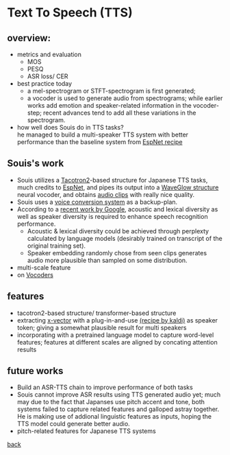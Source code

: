 # Text To Speech (TTS)

## overview:
- metrics and evaluation
  - MOS
  - PESQ
  - ASR loss/ CER
- best practice today
  - a mel-spectrogram or STFT-spectrogram is first generated;
  - a vocoder is used to generate audio from spectrograms;
  while earlier works add emotion and speaker-related information in the vocoder-step; recent advances tend to add all these variations in the spectrogram.
- how well does Souis do in TTS tasks?  
  he managed to build a multi-speaker TTS system with better performance than the baseline system from [EspNet recipe](https://github.com/espnet/espnet)

## Souis's work
- Souis utilizes a [Tacotron2](https://arxiv.org/abs/1712.05884)-based structure for Japanese TTS tasks, much credits to [EspNet](https://github.com/espnet/espnet/tree/master/egs/jsut/tts1), and pipes its output into a [WaveGlow structure](https://arxiv.org/abs/1811.00002) neural vocoder, and obtains [audio clips](resources/AudioSamples.md) with really nice quality.
- Souis uses a [voice conversion system](VoiceConversion.md) as a backup-plan.
- According to a [recent work by Google](https://arxiv.org/abs/1909.11699), acoustic and lexical diversity as well as speaker diversity is required to enhance speech recognition performance.
  - Acoustic & lexical diversity could be achieved through perplexty calculated by language models (desirably trained on transcript of the original training set).
  - Speaker embedding randomly chose from seen clips generates audio more plausible than sampled on some distribution.
- multi-scale feature
- on [Vocoders](Vocoders.md)

## features
- tacotron2-based structure/ transformer-based structure
- extracting [x-vector](http://www.danielpovey.com/files/2018_icassp_xvectors.pdf) with a plug-in-and-use [(recipe by kaldi)](https://github.com/kaldi-asr/kaldi/tree/master/egs/sre08) as speaker token; giving a somewhat plausible result for multi speakers
- incorporating with a pretrained language model to capture word-level features; features at different scales are aligned by concating attention results

## future works
- Build an ASR-TTS chain to improve performance of both tasks
- Souis cannot improve ASR results using TTS generated audio yet; much may due to the fact that Japanses use pitch accent and tone, both systems failed to capture related features and galloped astray together. He is making use of addional linguistic features as inputs, hoping the TTS model could generate better audio.
- pitch-related features for Japanese TTS systems

[back](index.md)
